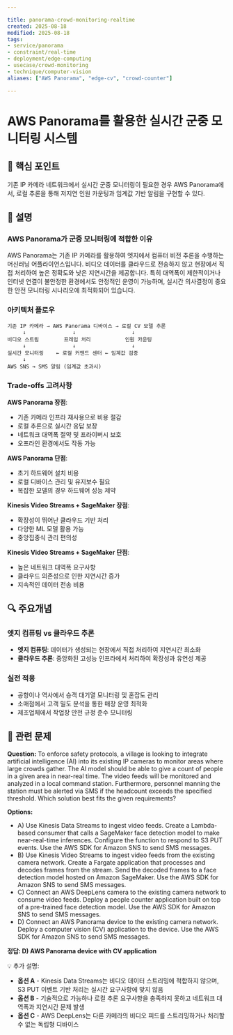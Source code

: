 ```yaml
---

title: panorama-crowd-monitoring-realtime
created: 2025-08-18
modified: 2025-08-18
tags:
- service/panorama
- constraint/real-time
- deployment/edge-computing
- usecase/crowd-monitoring
- technique/computer-vision
aliases: ["AWS Panorama", "edge-cv", "crowd-counter"]

---
```


# AWS Panorama를 활용한 실시간 군중 모니터링 시스템

## 🎯 핵심 포인트

기존 IP 카메라 네트워크에서 실시간 군중 모니터링이 필요한 경우 AWS Panorama에서, 로컬 추론을 통해 저지연 인원 카운팅과 임계값 기반 알림을 구현할 수 있다.

## 📝 설명

### AWS Panorama가 군중 모니터링에 적합한 이유

AWS Panorama는 기존 IP 카메라를 활용하여 엣지에서 컴퓨터 비전 추론을 수행하는 머신러닝 어플라이언스입니다. 비디오 데이터를 클라우드로 전송하지 않고 현장에서 직접 처리하여 높은 정확도와 낮은 지연시간을 제공합니다. 특히 대역폭이 제한적이거나 인터넷 연결이 불안정한 환경에서도 안정적인 운영이 가능하며, 실시간 의사결정이 중요한 안전 모니터링 시나리오에 최적화되어 있습니다.

### 아키텍처 플로우

```
기존 IP 카메라 → AWS Panorama 디바이스 → 로컬 CV 모델 추론
     ↓               ↓                  ↓
비디오 스트림        프레임 처리           인원 카운팅
     ↓               ↓                  ↓
실시간 모니터링    ← 로컬 커맨드 센터 ← 임계값 검증
     ↓
AWS SNS → SMS 알림 (임계값 초과시)
```

### Trade-offs 고려사항

**AWS Panorama 장점**:
- 기존 카메라 인프라 재사용으로 비용 절감
- 로컬 추론으로 실시간 응답 보장
- 네트워크 대역폭 절약 및 프라이버시 보호
- 오프라인 환경에서도 작동 가능

**AWS Panorama 단점**:
- 초기 하드웨어 설치 비용
- 로컬 디바이스 관리 및 유지보수 필요
- 복잡한 모델의 경우 하드웨어 성능 제약

**Kinesis Video Streams + SageMaker 장점**:
- 확장성이 뛰어난 클라우드 기반 처리
- 다양한 ML 모델 활용 가능
- 중앙집중식 관리 편의성

**Kinesis Video Streams + SageMaker 단점**:
- 높은 네트워크 대역폭 요구사항
- 클라우드 의존성으로 인한 지연시간 증가
- 지속적인 데이터 전송 비용

## 🔍 주요개념

### 엣지 컴퓨팅 vs 클라우드 추론

- **엣지 컴퓨팅**: 데이터가 생성되는 현장에서 직접 처리하여 지연시간 최소화
- **클라우드 추론**: 중앙화된 고성능 인프라에서 처리하여 확장성과 유연성 제공

### 실전 적용

- 공항이나 역사에서 승객 대기열 모니터링 및 혼잡도 관리
- 소매점에서 고객 밀도 분석을 통한 매장 운영 최적화
- 제조업체에서 작업장 안전 규정 준수 모니터링

## 📝 관련 문제

**Question:** To enforce safety protocols, a village is looking to integrate artificial intelligence (AI) into its existing IP cameras to monitor areas where large crowds gather. The AI model should be able to give a count of people in a given area in near-real time. The video feeds will be monitored and analyzed in a local command station. Furthermore, personnel manning the station must be alerted via SMS if the headcount exceeds the specified threshold. Which solution best fits the given requirements?

**Options:**

- A) Use Kinesis Data Streams to ingest video feeds. Create a Lambda-based consumer that calls a SageMaker face detection model to make near-real-time inferences. Configure the function to respond to S3 PUT events. Use the AWS SDK for Amazon SNS to send SMS messages.
- B) Use Kinesis Video Streams to ingest video feeds from the existing camera network. Create a Fargate application that processes and decodes frames from the stream. Send the decoded frames to a face detection model hosted on Amazon SageMaker. Use the AWS SDK for Amazon SNS to send SMS messages.
- C) Connect an AWS DeepLens camera to the existing camera network to consume video feeds. Deploy a people counter application built on top of a pre-trained face detection model. Use the AWS SDK for Amazon SNS to send SMS messages.
- D) Connect an AWS Panorama device to the existing camera network. Deploy a computer vision (CV) application to the device. Use the AWS SDK for Amazon SNS to send SMS messages.

**정답: D) AWS Panorama device with CV application**

💡 추가 설명:

- **옵션 A** - Kinesis Data Streams는 비디오 데이터 스트리밍에 적합하지 않으며, S3 PUT 이벤트 기반 처리는 실시간 요구사항에 맞지 않음
- **옵션 B** - 기술적으로 가능하나 로컬 추론 요구사항을 충족하지 못하고 네트워크 대역폭과 지연시간 문제 발생
- **옵션 C** - AWS DeepLens는 다른 카메라의 비디오 피드를 스트리밍하거나 처리할 수 없는 독립형 디바이스